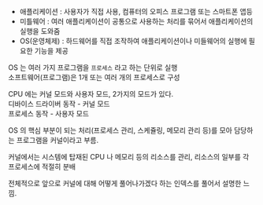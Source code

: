- 애플리케이션 : 사용자가 직접 사용, 컴퓨터의 오피스 프로그램 또는 스마트폰 앱등  
- 미틀웨어 : 여러 애플리케이션이 공통으로 사용하는 처리를 묶어서 애플리케이션의 실행을 도와줌  
- OS(운영체제) : 하드웨어를 직접 조작하여 애플리케이션이나 미들웨어의 실행에 필요한 기능을 제공  

OS 는 여러 가지 프로그램을 `프로세스` 라고 하는 단위로 실행  
소프트웨어(프로그램)은 1개 또는 여러 개의 프로세스로 구성  

CPU 에는 커널 모드와 사용자 모드, 2가지의 모드가 있다.  
디바이스 드라이버 동작 - 커널 모드  
프로세스 동작 - 사용자 모드  

OS 의 핵심 부분이 되는 처리(프로세스 관리, 스케쥴링, 메모리 관리 등)를 모아 담당하는 프로그램을 커널이라고 부름.  

커널에서는 시스템에 탑재된 CPU 나 메모리 등의 리소스를 관리, 리소스의 일부를 각 프로세스에 적절히 분배  

전체적으로 앞으로 커널에 대해 어떻게 풀어나가겠다 하는 인덱스를 풀어서 설명한 느낌.
